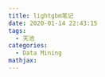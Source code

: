 ```yaml
---
title: lightgbm笔记
date: 2020-01-14 22:43:15
tags:
  - 天池
categories:
  - Data Mining
mathjax:
---
```

